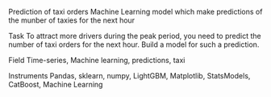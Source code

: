 Prediction of taxi orders
Machine Learning model which make predictions of the munber of taxies for the next  hour

Task
To attract more drivers during the peak period, you need to predict the number of taxi orders for the next hour. Build a model for such a prediction.

Field
Time-series, Machine learning, predictions, taxi

Instruments
Pandas, sklearn, numpy, LightGBM, Matplotlib, StatsModels, CatBoost, Machine Learning
